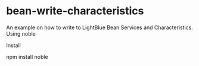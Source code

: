 bean-write-characteristics
==========================

An example on how to write to LightBlue Bean Services and Characteristics. Using noble


Install

npm install noble


